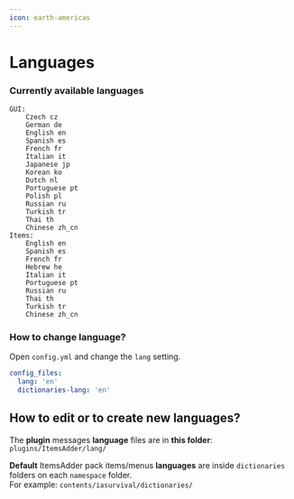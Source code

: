 ```yaml
---
icon: earth-americas
---
```


# Languages

### Currently available languages

```
GUI: 
    Czech cz
    German de
    English en
    Spanish es
    French fr
    Italian it
    Japanese jp
    Korean ko
    Dutch nl
    Portuguese pt
    Polish pl
    Russian ru
    Turkish tr
    Thai th
    Chinese zh_cn
Items: 
    English en
    Spanish es
    French fr
    Hebrew he
    Italian it
    Portuguese pt
    Russian ru
    Thai th
    Turkish tr
    Chinese zh_cn
```

### How to change language?

Open `config.yml` and change the `lang` setting.

```yaml
config_files:
  lang: 'en'
  dictionaries-lang: 'en'
```

## How to edit or to create new languages?

The **plugin** messages **language** files are in **this folder**: `plugins/ItemsAdder/lang/`

**Default** ItemsAdder pack items/menus **languages** are inside `dictionaries` folders on each `namespace` folder.\
For example: `contents/iasurvival/dictionaries/`
